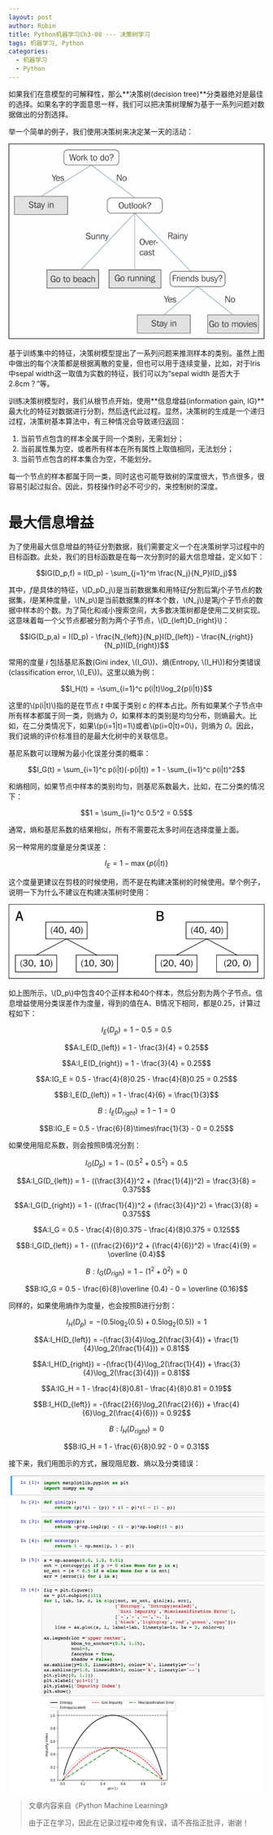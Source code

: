 ```yaml
---
layout: post
author: Robin
title: Python机器学习Ch3-08 --- 决策树学习
tags: 机器学习, Python
categories:
  - 机器学习 
  - Python
---
```



如果我们在意模型的可解释性，那么**决策树(decision tree)**分类器绝对是最佳的选择。如果名字的字面意思一样，我们可以把决策树理解为基于一系列问题对数据做出的分割选择。

举一个简单的例子，我们使用决策树来决定某一天的活动：

![](/assets/activity_day.jpg)

基于训练集中的特征，决策树模型提出了一系列问题来推测样本的类别。虽然上图中做出的每个决策都是根据离散的变量，但也可以用于连续变量，比如，对于Iris中sepal width这一取值为实数的特征，我们可以为“sepal width 是否大于2.8cm？”等。

训练决策树模型时，我们从根节点开始，使用**信息增益(information gain, IG)**最大化的特征对数据进行分割，然后迭代此过程。显然，决策树的生成是一个递归过程，决策树基本算法中，有三种情况会导致递归返回：

1. 当前节点包含的样本全属于同一个类别，无需划分；
2. 当前属性集为空，或者所有样本在所有属性上取值相同，无法划分；
3. 当前节点包含的样本集合为空，不能划分。

每一个节点的样本都属于同一类，同时这也可能导致树的深度很大，节点很多，很容易引起过拟合。因此，剪枝操作时必不可少的，来控制树的深度。

# 最大信息增益

为了使用最大信息增益的特征分割数据，我们需要定义一个在决策树学习过程中的目标函数。此处，我们的目标函数是在每一次分割时的最大信息增益，定义如下：

$$IG(D_p,f) = I(D_p) - \sum_{j=1}^m \frac{N_j}{N_P}I(D_j)$$

其中，*f*是具体的特征，\\(D_pD_j\\)是当前数据集和用特征*f*分割后第*j*个子节点的数据集，*I*是某种度量，\\(N_p\\)是当前数据集的样本个数，\\(N_j\\)是第*j*个子节点的数据中样本的个数。为了简化和减小搜索空间，大多数决策树都是使用二叉树实现。这意味着每一个父节点都被分割为两个子节点，\\(D_{left}D_{right}\\)：

$$IG(D_p,a) = I(D_p) - \frac{N_{left}}{N_p}I(D_{left}) - \frac{N_{right}}{N_p}I(D_{right})$$

常用的度量 *i* 包括基尼系数(Gini index, \\(I_G\\))、熵(Entropy, \\(I_H\\))和分类错误(classification error, \\(I_E\\))。这里以熵为例：

$$I_H(t) = -\sum_{i=1}^c p(i|t)\log_2{p(i|t)}$$

这里的\\(p(i\|t)\\)指的是在节点 *t* 中属于类别 *c* 的样本占比。所有如果某个子节点中所有样本都属于同一类，则熵为 *0*，如果样本的类别是均匀分布，则熵最大。比如，在二分类情况下，如果\\(p(i=1\|t)=1\\)或者\\(p(i=0\|t)=0\\)，则熵为 *0*。因此，我们说熵的评价标准目的是最大化树中的关联信息。

基尼系数可以理解为最小化误差分类的概率：

$$I_G(t) = \sum_{i=1}^c p(i|t)(-p(i|t)) = 1 - \sum_{i=1}^c p(i|t)^2$$

和熵相同，如果节点中样本的类别均匀，则基尼系数最大，比如，在二分类的情况下：

$$1 = \sum_{i=1}^c 0.5^2 = 0.5$$

通常，熵和基尼系数的结果相似，所有不需要花太多时间在选择度量上面。

另一种常用的度量是分类误差：

$$I_E = 1 - \max \{p(i|t)\}$$

这个度量更建议在剪枝的时候使用，而不是在构建决策树的时候使用。举个例子，说明一下为什么不建议在构建决策树时使用：

![](/assets/3547_03_22.jpg)

如上图所示，\\(D_p\\)中包含40个正样本和40个样本，然后分割为两个子节点。信息增益使用分类误差作为度量，得到的值在A、B情况下相同，都是0.25，计算过程如下：

$$I_E(D_p) = 1 - 0.5 = 0.5$$

$$A:I_E(D_{left}) = 1 - \frac{3}{4} = 0.25$$

$$A:I_E(D_{right}) = 1 - \frac{3}{4} = 0.25$$

$$A:IG_E = 0.5 - \frac{4}{8}0.25 - \frac{4}{8}0.25 = 0.25$$

$$B:I_E(D_{left}) = 1 - \frac{4}{6} = \frac{1}{3}$$

$$B:I_E(D_{right}) = 1 - 1 = 0$$

$$B:IG_E = 0.5 - \frac{6}{8}\times\frac{1}{3} - 0 = 0.25$$

如果使用阻尼系数，则会按照B情况分割：

$$I_G(D_p) = 1 - (0.5^2 + 0.5^2) = 0.5$$

$$A:I_G(D_{left}) = 1 - ((\frac{3}{4})^2 + (\frac{1}{4})^2) = \frac{3}{8} = 0.375$$

$$A:I_G(D_{right}) = 1 - ((\frac{1}{4})^2 + (\frac{3}{4})^2) = \frac{3}{8} = 0.375$$

$$A:I_G = 0.5 - \frac{4}{8}0.375 - \frac{4}{8}0.375 = 0.125$$

$$B:I_G(D_{left}) = 1 - ((\frac{2}{6})^2 + (\frac{4}{6})^2) = \frac{4}{9} = \overline {0.4}$$

$$B:I_G(D_{righ}) = 1 - (1^2 + 0^2) = 0$$

$$B:IG_G = 0.5 - \frac{6}{8}\overline {0.4} - 0 = \overline {0.16}$$

同样的，如果使用熵作为度量，也会按照B进行分割：

$$I_H(D_p) = -(0.5\log_2(0.5) + 0.5\log_2(0.5)) = 1$$

$$A:I_H(D_{left}) = -(\frac{3}{4}\log_2(\frac{3}{4}) + \frac{1}{4}\log_2(\frac{1}{4})) = 0.81$$

$$A:I_H(D_{right}) = -(\frac{1}{4}\log_2(\frac{1}{4}) + \frac{3}{4}\log_2(\frac{3}{4})) = 0.81$$

$$A:IG_H = 1 - \frac{4}{8}0.81 - \frac{4}{8}0.81 = 0.19$$

$$B:I_H{D_{left}} = -(\frac{2}{6}\log_2(\frac{2}{6})  + \frac{4}{6}\log_2(\frac{4}{6})) = 0.92$$

$$B:I_H(D_{right}) = 0$$

$$B:IG_H = 1 - \frac{6}{8}0.92 - 0 = 0.31$$

接下来，我们用图示的方式，展现阻尼数、熵以及分类错误：

![](/assets/compare_3_var.png)



> 文章内容来自《Python Machine Learning》
> 
> 由于正在学习，因此在记录过程中难免有误，请不吝指正批评，谢谢！